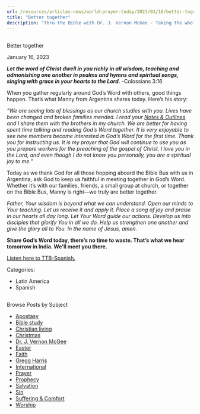 ```yaml
---
url: /resources/articles-news/world-prayer-today/2023/01/16/better-together
title: "Better together"
description: "Thru the Bible with Dr. J. Vernon McGee - Taking the whole Word to the whole world"
---
```







## 
 Better together


January 16, 2023
![]()




***Let the word of Christ dwell in you richly in all wisdom, teaching and admonishing one another in psalms and hymns and spiritual songs, singing with grace in your hearts to the Lord.*** -Colossians 3:16

When you gather regularly around God’s Word with others, good things happen. That’s what Manny from Argentina shares today. Here’s his story:

*“We are seeing lots of blessings as our church studies with you. Lives have been changed and broken families mended. I read your* [*Notes & Outlines*](/resources/notes-outlines-downloads) *and I share them with the brothers in my church. We are better for having spent time talking and reading God’s Word together. It is very enjoyable to see new members become interested in God’s Word for the first time. Thank you for instructing us. It is my prayer that God will continue to use you as you prepare workers for the preaching of the gospel of Christ. I love you in the Lord, and even though I do not know you personally, you are a spiritual joy to me.”*

Today as we thank God for all those hopping aboard the Bible Bus with us in Argentina, ask God to keep us faithful in meeting together in God’s Word. Whether it’s with our families, friends, a small group at church, or together on the Bible Bus, Manny is right—we truly are better together.

*Father, Your wisdom is beyond what we can understand. Open our minds to Your teaching. Let us receive it and apply it. Place a song of joy and praise in our hearts all day long. Let Your Word guide our actions. Develop us into disciples that glorify You in all we do. Help us strengthen one another and give the glory all to You. In the name of Jesus, amen.*

**Share God’s Word today, there’s no time to waste. That’s what we hear tomorrow in India. We’ll meet you there.**

[Listen here to TTB-Spanish.](https://ttb.twr.org/home/day,0415/language,SPA-LAT)



Categories: 


* Latin America
* Spanish









## 
 Browse Posts by Subject


* [Apostasy](/resources/articles-news/-in-tags/tags/Apostasy)
* [Bible study](/resources/articles-news/-in-tags/tags/Bible-study)
* [Christian living](/resources/articles-news/-in-tags/tags/Christian-living)
* [Christmas](/resources/articles-news/-in-tags/tags/Christmas)
* [Dr. J. Vernon McGee](/resources/articles-news/-in-tags/tags/Dr-J-Vernon-McGee)
* [Easter](/resources/articles-news/-in-tags/tags/easter)
* [Faith](/resources/articles-news/-in-tags/tags/Faith)
* [Gregg Harris](/resources/articles-news/-in-tags/tags/Gregg-Harris)
* [International](/resources/articles-news/-in-tags/tags/International)
* [Prayer](/resources/articles-news/-in-tags/tags/prayer)
* [Prophecy](/resources/articles-news/-in-tags/tags/Prophecy)
* [Salvation](/resources/articles-news/-in-tags/tags/Salvation)
* [Sin](/resources/articles-news/-in-tags/tags/sin)
* [Suffering & Comfort](/resources/articles-news/-in-tags/tags/Suffering-Comfort)
* [Worship](/resources/articles-news/-in-tags/tags/worship)







